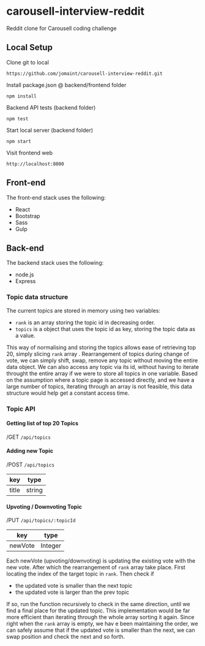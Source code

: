 # carousell-interview-reddit
Reddit clone for Carousell coding challenge

## Local Setup
Clone git to local
```
https://github.com/jomaint/carousell-interview-reddit.git
```

Install package.json @ backend/frontend folder
```
npm install
```

Backend API tests (backend folder)
```
npm test
```  

Start local server (backend folder)
```
npm start
```  

Visit frontend web
```
http://localhost:8000
```

## Front-end
The front-end stack uses the following:
- React
- Bootstrap
- Sass
- Gulp


## Back-end
The backend stack uses the following:
- node.js
- Express

### Topic data structure
The current topics are stored in memory using two variables:
- `rank` is an array storing the topic id in decreasing order.
- `topics` is a object that uses the topic id as key, storing the topic data as a value.

This way of normalising and storing the topics allows ease of retrieving top 20, simply slicing `rank` array . Rearrangement of topics during change of vote, we can simply shift, swap, remove any topic without moving the entire data object. We can also access any topic via its id, without having to iterate throught the entire array if we were to store all topics in one variable. Based on the assumption where a topic page is accessed directly, and we have a large number of topics, iterating through an array is not feasible, this data structure would help get a constant access time.

### Topic API
#### Getting list of top 20 Topics
/GET `/api/topics`

#### Adding new Topic
/POST `/api/topics`

| key | type |
| ------ | ------ |
| title | string |

#### Upvoting / Downvoting  Topic
/PUT `/api/topics/:topicId`

| key | type |
| ------ | ------ |
| newVote | Integer |

Each newVote (upvoting/downvoting) is updating the existing vote with the new vote.
After which the rearrangement of `rank` array take place. First locating the index of the target topic in `rank`.
Then check if
- the updated vote is smaller than the next topic
- the updated vote is larger than the prev topic

If so, run the function recursively to check in the same direction, until we find a final place for the updated topic. This implementation would be far more efficient than iterating through the whole array sorting it again. Since right when the `rank` array is empty, we hav e been maintaining the order, we can safely assume that if the updated vote is smaller than the next, we can swap position and check the next and so forth.

